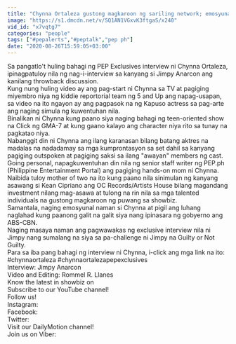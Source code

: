 ```yaml
---
title: "Chynna Ortaleza gustong magkaroon ng sariling network; emosyunal sa pagpapasara ng ABS-CBN"
image: "https://s1.dmcdn.net/v/SQ1AN1VGxvK3ftgaS/x240"
vid_id: "x7vqtg7"
categories: "people"
tags: ["#pepalerts","#peptalk","pep ph"]
date: "2020-08-26T15:59:05+03:00"
---
```

Sa pangatlo't huling bahagi ng PEP Exclusives interview ni Chynna Ortaleza, ipinagpatuloy nila ng nag-i-interview sa kanyang si Jimpy Anarcon ang kanilang throwback discussion.   <br>Kung nung huling video ay ang pag-start ni Chynna sa TV at pagiging miyembro niya ng kiddie reportorial team ng 5 and Up ang napag-usapan, sa video na ito ngayon ay ang pagpasok na ng Kapuso actress sa pag-arte ang naging simula ng kuwentuhan nila.   <br>Binalikan ni Chynna kung paano siya naging bahagi ng teen-oriented show na Click ng GMA-7 at kung gaano kalayo ang character niya rito sa tunay na pagkatao niya.  <br>Nabanggit din ni Chynna ang ilang karanasan bilang batang aktres na madalas na nadadamay sa mga kumprontasyon sa set dahil sa kanyang pagiging outspoken at pagiging saksi sa ilang &quot;awayan&quot; members ng cast.  <br>Going personal, napagkuwentuhan din nila ng senior staff writer ng PEP.ph (Philippine Entertainment Portal) ang pagiging hands-on mom ni Chynna.  <br>Naibida tuloy mother of two na ito kung paano nila sinimulan ng kanyang asawang si Kean Cipriano ang OC Records/Artists House bilang magandang investment nilang mag-asawa at tulong na rin nila sa mga talented individuals na gustong magkaroon ng puwang sa showbiz.   <br>Samantala, naging emosyunal naman si Chynna at pigil ang luhang naglahad kung paanong galit na galit siya nang ipinasara ng gobyerno ang ABS-CBN.    <br>Naging masaya naman ang pagwawakas ng exclusive interview nila ni Jimpy nang sumalang na siya sa pa-challenge ni Jimpy na Guilty or Not Guilty.  <br>Para sa iba pang bahagi ng interview ni Chynna, i-click ang mga link na ito:   <br>#chynnaortaleza #chynnaortalezapepexclusives  <br>Interview: Jimpy Anarcon  <br>Video and Editing: Rommel R. Llanes  <br>Know the latest in showbiz on   <br>Subscribe to our YouTube channel!   <br>Follow us!   <br>Instagram:   <br>Facebook:   <br>Twitter:   <br>Visit our DailyMotion channel!   <br>Join us on Viber: 
